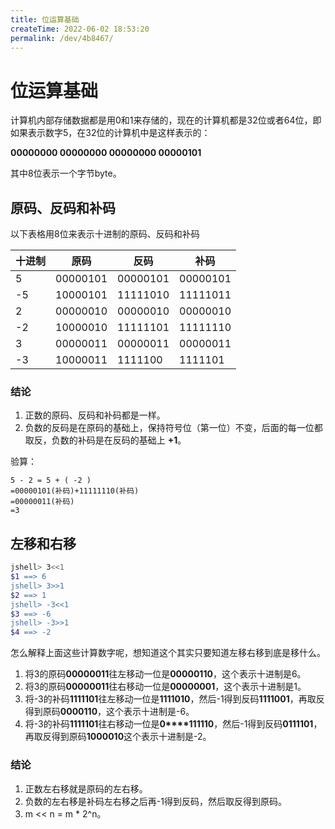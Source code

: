 ```yaml
---
title: 位运算基础
createTime: 2022-06-02 18:53:20
permalink: /dev/4b8467/
---
```

# 位运算基础

计算机内部存储数据都是用0和1来存储的，现在的计算机都是32位或者64位，即如果表示数字5，在32位的计算机中是这样表示的：

**00000000 00000000 00000000 00000101**

其中8位表示一个字节byte。

## 原码、反码和补码

以下表格用8位来表示十进制的原码、反码和补码

| 十进制 | 原码     | 反码     | 补码     |
| ------ | -------- | -------- | -------- |
| 5      | 00000101 | 00000101 | 00000101 |
| -5     | 10000101 | 11111010 | 11111011 |
| 2      | 00000010 | 00000010 | 00000010 |
| -2     | 10000010 | 11111101 | 11111110 |
| 3      | 00000011 | 00000011 | 00000011 |
| -3     | 10000011 | 1111100  | 1111101  |

### 结论

1. 正数的原码、反码和补码都是一样。
2. 负数的反码是在原码的基础上，保持符号位（第一位）不变，后面的每一位都取反，负数的补码是在反码的基础上 **+1**。

验算：

```
5 - 2 = 5 + ( -2 )
=00000101(补码)+11111110(补码)
=00000011(补码)
=3
```



## 左移和右移

```bash
jshell> 3<<1
$1 ==> 6
jshell> 3>>1
$2 ==> 1
jshell> -3<<1
$3 ==> -6
jshell> -3>>1
$4 ==> -2
```

怎么解释上面这些计算数字呢，想知道这个其实只要知道左移右移到底是移什么。

1. 将3的原码**00000011**往左移动一位是**00000110**，这个表示十进制是6。
2. 将3的原码**00000011**往右移动一位是**00000001**，这个表示十进制是1。
3. 将-3的补码**1111101**往左移动一位是**1111010**，然后-1得到反码**1111001**，再取反得到原码**0000110**，这个表示十进制是-6。
4. 将-3的补码**1111101**往右移动一位是**0****111110**，然后-1得到反码**0111101**，再取反得到原码**1000010**这个表示十进制是-2。



### 结论

1. 正数左右移就是原码的左右移。
2. 负数的左右移是补码左右移之后再-1得到反码，然后取反得到原码。
3. m << n = m * 2^n。
